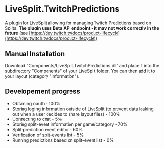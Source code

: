LiveSplit.TwitchPredictions
=====================
A plugin for LiveSplit allowing for managing Twitch Predictions based on Splits. **The plugin uses Beta API endpoint - it may not work correctly in the future** (see [https://dev.twitch.tv/docs/product-lifecycle](https://dev.twitch.tv/docs/product-lifecycle))

Manual Installation
-------------------
Download "Components/LiveSplit.TwitchPredictions.dll" and place it into the subdirectory "Components" of your LiveSplit folder. You can then add it to your layout (category "Information").

Developement progress
-------------------
* Obtaining oauth - 100%
* Storing loging information outside of LiveSplit (to prevent data leaking out when a user decides to share layout files) - 100%
* Connecting to chat - 5%
* Storing split-event information per game/category - 70%
* Split-prediction event editor - 60%
* Verification of split-events list - 5%
* Running predictions based on split-event list - 0%
